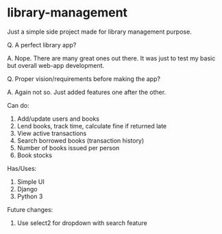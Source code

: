 # library-management

Just a simple side project made for library management purpose. 

Q. A perfect library app?

A. Nope. There are many great ones out there. It was just to test my basic but overall web-app development.

Q. Proper vision/requirements before making the app?

A. Again not so. Just added features one after the other.

Can do:

1. Add/update users and books
2. Lend books, track time, calculate fine if returned late
3. View active transactions
4. Search borrowed books (transaction history)
5. Number of books issued per person
6. Book stocks

Has/Uses:
1. Simple UI
2. Django
3. Python 3

Future changes:

1. Use select2 for dropdown with search feature

